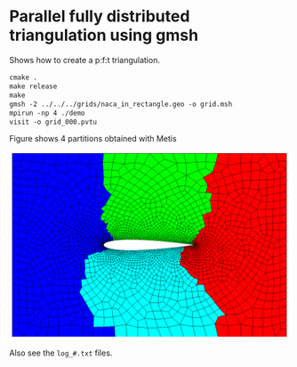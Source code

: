 # Parallel fully distributed triangulation using gmsh

Shows how to create a p:f:t triangulation.

```shell
cmake .
make release
make
gmsh -2 ../../../grids/naca_in_rectangle.geo -o grid.msh
mpirun -np 4 ./demo
visit -o grid_000.pvtu
```

Figure shows 4 partitions obtained with Metis

<p align="center">
<img width="1024" src="output/rank4.png">
</p>

Also see the `log_#.txt` files.
